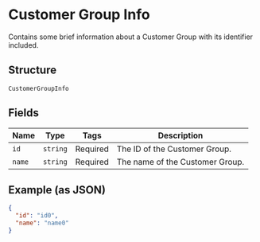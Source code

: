 
# Customer Group Info

Contains some brief information about a Customer Group with its identifier included.

## Structure

`CustomerGroupInfo`

## Fields

| Name | Type | Tags | Description |
|  --- | --- | --- | --- |
| `id` | `string` | Required | The ID of the Customer Group. |
| `name` | `string` | Required | The name of the Customer Group. |

## Example (as JSON)

```json
{
  "id": "id0",
  "name": "name0"
}
```

